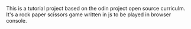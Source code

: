 
This is a tutorial project based on the odin project open source curriculm. It's a rock paper scissors game written in js to be played in browser console.